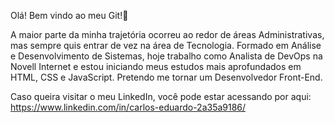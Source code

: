 Olá! Bem vindo ao meu Git!👋

A maior parte da minha trajetória ocorreu ao redor de áreas Administrativas, mas sempre quis entrar de vez na área de Tecnologia. Formado em Análise e Desenvolvimento de Sistemas, hoje trabalho como Analista de DevOps na Novell Internet e estou iniciando meus estudos mais aprofundados em HTML, CSS e JavaScript. Pretendo me tornar um Desenvolvedor Front-End.

Caso queira visitar o meu LinkedIn, você pode estar acessando por aqui: https://www.linkedin.com/in/carlos-eduardo-2a35a9186/

